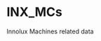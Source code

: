 # INX_MCs
Innolux Machines related data
<a href="" src="https://img.shields.io/badge/Johnny-Hsu-SAP"></a>
